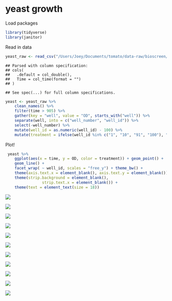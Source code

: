 # yeast growth



Load packages

```r
library(tidyverse)
library(janitor)
```

Read in data

```r
yeast_raw <- read_csv("/Users/Joey/Documents/tomato/data-raw/bioscreen/16C_test_yeast_march6.csv")
```

```
## Parsed with column specification:
## cols(
##   .default = col_double(),
##   Time = col_time(format = "")
## )
```

```
## See spec(...) for full column specifications.
```

```r
yeast <- yeast_raw %>% 
	clean_names() %>% 
	filter(time > 905) %>%
	gather(key = "well", value = "OD", starts_with("well")) %>% 
	separate(well, into = c("well_number", "well_id")) %>% 
	select(-well_number) %>% 
	mutate(well_id = as.numeric(well_id) - 100) %>% 
	mutate(treatment = ifelse(well_id %in% c("1", "10", "91", "100"), "blank", "yeast"))
```

Plot!


```r
 yeast %>% 
	ggplot(aes(x = time, y = OD, color = treatment)) + geom_point() + 
	geom_line() +
	facet_wrap( ~ well_id, scales = "free_y") + theme_bw() + 
	theme(axis.text.x = element_blank(), axis.text.y = element_blank()) + 
	theme(strip.background = element_blank(),
				strip.text.x = element_blank()) + 
	theme(text = element_text(size = 18))
```

![](01_yeast_growth_prep_files/figure-html/unnamed-chunk-3-1.png)<!-- -->

![](01_yeast_growth_prep_files/figure-html/unnamed-chunk-4-1.png)<!-- -->

![](01_yeast_growth_prep_files/figure-html/unnamed-chunk-5-1.png)<!-- -->

![](01_yeast_growth_prep_files/figure-html/unnamed-chunk-6-1.png)<!-- -->

![](01_yeast_growth_prep_files/figure-html/unnamed-chunk-7-1.png)<!-- -->

![](01_yeast_growth_prep_files/figure-html/unnamed-chunk-8-1.png)<!-- -->

![](01_yeast_growth_prep_files/figure-html/unnamed-chunk-9-1.png)<!-- -->

![](01_yeast_growth_prep_files/figure-html/unnamed-chunk-10-1.png)<!-- -->

![](01_yeast_growth_prep_files/figure-html/unnamed-chunk-11-1.png)<!-- -->

![](01_yeast_growth_prep_files/figure-html/unnamed-chunk-12-1.png)<!-- -->

![](01_yeast_growth_prep_files/figure-html/unnamed-chunk-13-1.png)<!-- -->
